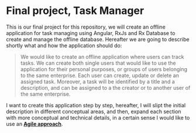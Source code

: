 # Final project, Task Manager

This is our final project for this repository, we will create an offline application for task managing using Angular, RxJs and Rx Database to create and manage the offline database. Hereafter we are going to describe shortly what and how the application should do:

> We would like to create an offline application where users can track tasks. We can create both single users that would like to use the application for their personal purposes, or groups of users belonging to the same enterprise. Each user can create, update or delete an assigned task. Moreover, a task will be identified by a title and a description, and can be assigned to a the creator or to another user of the same enterprise.

I want to create this application step by step, hereafter, I will slipt the initial description in different conceptual areas, and then, expand each section with more conceptual and technical details, in a certain sense I would like to use an [**Agile approach**](https://en.wikipedia.org/wiki/Agile_software_development).
